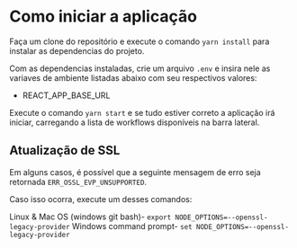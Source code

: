 # Como iniciar a aplicação

Faça um clone do repositório e execute o comando `yarn install` para instalar as dependencias do projeto.

Com as dependencias instaladas, crie um arquivo `.env` e insira nele as variaves de ambiente listadas abaixo com seu respectivos valores:

- REACT_APP_BASE_URL

Execute o comando `yarn start` e se tudo estiver correto a aplicação irá iniciar, carregando a lista de workflows disponíveis na barra lateral.

## Atualização de SSL

Em alguns casos, é possível que a seguinte mensagem de erro seja retornada ```ERR_OSSL_EVP_UNSUPPORTED```.

Caso isso ocorra, execute um desses comandos:

Linux & Mac OS (windows git bash)-
```export NODE_OPTIONS=--openssl-legacy-provider```
Windows command prompt-
```set NODE_OPTIONS=--openssl-legacy-provider```
